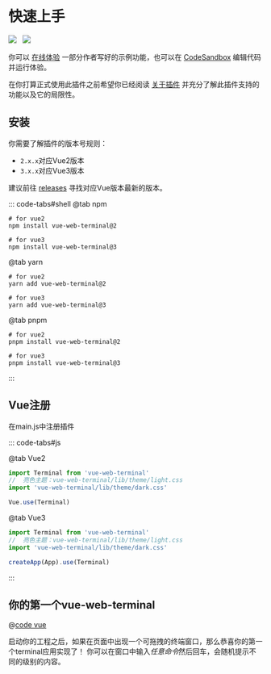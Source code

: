 # 快速上手
<img src="https://shields.io/github/package-json/v/tzfun/vue-web-terminal/vue2" style="margin-right: 8px;">
<img src="https://shields.io/github/package-json/v/tzfun/vue-web-terminal/vue3" style="margin-right: 8px;">

你可以 [在线体验](./demo.md) 一部分作者写好的示例功能，也可以在 [CodeSandbox][Online Demo CodeSandbox] 编辑代码并运行体验。

在你打算正式使用此插件之前希望你已经阅读 [关于插件](./about.md) 并充分了解此插件支持的功能以及它的局限性。

## 安装

你需要了解插件的版本号规则：
- `2.x.x`对应Vue2版本
- `3.x.x`对应Vue3版本

建议前往 [releases][Github Releases] 寻找对应Vue版本最新的版本。

::: code-tabs#shell
@tab npm

```shell:no-line-numbers
# for vue2
npm install vue-web-terminal@2

# for vue3
npm install vue-web-terminal@3
```

@tab yarn

```shell:no-line-numbers
# for vue2
yarn add vue-web-terminal@2

# for vue3
yarn add vue-web-terminal@3
```

@tab pnpm

```shell:no-line-numbers
# for vue2
pnpm install vue-web-terminal@2

# for vue3
pnpm install vue-web-terminal@3
```

:::

## Vue注册

在main.js中注册插件

::: code-tabs#js

@tab Vue2

```js
import Terminal from 'vue-web-terminal'
//  亮色主题：vue-web-terminal/lib/theme/light.css
import 'vue-web-terminal/lib/theme/dark.css'

Vue.use(Terminal)
```

@tab Vue3

```js
import Terminal from 'vue-web-terminal'
//  亮色主题：vue-web-terminal/lib/theme/light.css
import 'vue-web-terminal/lib/theme/dark.css'

createApp(App).use(Terminal)
```
:::

## 你的第一个vue-web-terminal

@[code vue](@src/examples/First.vue)

启动你的工程之后，如果在页面中出现一个可拖拽的终端窗口，那么恭喜你的第一个terminal应用实现了！
你可以在窗口中输入*任意命令*然后回车，会随机提示不同的级别的内容。

[Online Demo CodeSandbox]: https://codesandbox.io/s/silly-scooby-l8wk9b
[Github Releases]: https://github.com/tzfun/vue-web-terminal/releases

<CommentService></CommentService>
